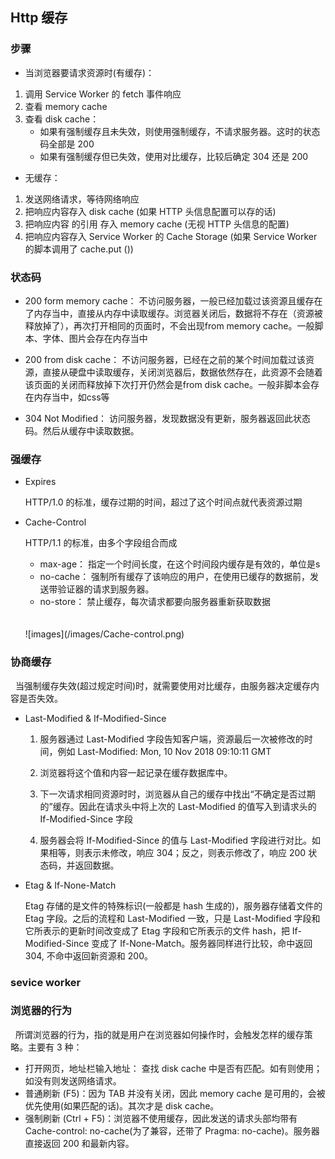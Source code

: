 ## Http 缓存

### 步骤

- 当浏览器要请求资源时(有缓存)：

1. 调用 Service Worker 的 fetch 事件响应
2. 查看 memory cache
3. 查看 disk cache：
    - 如果有强制缓存且未失效，则使用强制缓存，不请求服务器。这时的状态码全部是 200
    - 如果有强制缓存但已失效，使用对比缓存，比较后确定 304 还是 200

- 无缓存：
1. 发送网络请求，等待网络响应
2. 把响应内容存入 disk cache (如果 HTTP 头信息配置可以存的话)
3. 把响应内容 的引用 存入 memory cache (无视 HTTP 头信息的配置)
4. 把响应内容存入 Service Worker 的 Cache Storage (如果 Service Worker 的脚本调用了 cache.put  ())

### 状态码
- 200 form memory cache：
不访问服务器，一般已经加载过该资源且缓存在了内存当中，直接从内存中读取缓存。浏览器关闭后，数据将不存在（资源被释放掉了），再次打开相同的页面时，不会出现from memory cache。一般脚本、字体、图片会存在内存当中

- 200 from disk cache：
不访问服务器，已经在之前的某个时间加载过该资源，直接从硬盘中读取缓存，关闭浏览器后，数据依然存在，此资源不会随着该页面的关闭而释放掉下次打开仍然会是from disk cache。一般非脚本会存在内存当中，如css等

- 304 Not Modified：
访问服务器，发现数据没有更新，服务器返回此状态码。然后从缓存中读取数据。




### 强缓存
- Expires

    HTTP/1.0 的标准，缓存过期的时间，超过了这个时间点就代表资源过期

- Cache-Control

     HTTP/1.1 的标准，由多个字段组合而成
     
     - max-age： 指定一个时间长度，在这个时间段内缓存是有效的，单位是s
     - no-cache： 强制所有缓存了该响应的用户，在使用已缓存的数据前，发送带验证器的请求到服务器。
     - no-store： 禁止缓存，每次请求都要向服务器重新获取数据
     <br>
     <br>
     ![images](/images/Cache-control.png)


### 协商缓存
&nbsp;&nbsp;当强制缓存失效(超过规定时间)时，就需要使用对比缓存，由服务器决定缓存内容是否失效。

- Last-Modified & If-Modified-Since

    1. 服务器通过 Last-Modified 字段告知客户端，资源最后一次被修改的时间，例如
    Last-Modified: Mon, 10 Nov 2018 09:10:11 GMT

    2. 浏览器将这个值和内容一起记录在缓存数据库中。

    3. 下一次请求相同资源时时，浏览器从自己的缓存中找出“不确定是否过期的”缓存。因此在请求头中将上次的 Last-Modified 的值写入到请求头的 If-Modified-Since 字段

    4. 服务器会将 If-Modified-Since 的值与 Last-Modified 字段进行对比。如果相等，则表示未修改，响应 304；反之，则表示修改了，响应 200 状态码，并返回数据。

- Etag & If-None-Match

    Etag 存储的是文件的特殊标识(一般都是 hash 生成的)，服务器存储着文件的 Etag 字段。之后的流程和 Last-Modified 一致，只是 Last-Modified 字段和它所表示的更新时间改变成了 Etag 字段和它所表示的文件 hash，把 If-Modified-Since 变成了 If-None-Match。服务器同样进行比较，命中返回 304, 不命中返回新资源和 200。


### sevice worker


### 浏览器的行为

&nbsp;&nbsp;所谓浏览器的行为，指的就是用户在浏览器如何操作时，会触发怎样的缓存策略。主要有 3 种：

- 打开网页，地址栏输入地址： 查找 disk cache 中是否有匹配。如有则使用；如没有则发送网络请求。
- 普通刷新 (F5)：因为 TAB 并没有关闭，因此 memory cache 是可用的，会被优先使用(如果匹配的话)。其次才是 disk cache。
- 强制刷新 (Ctrl + F5)：浏览器不使用缓存，因此发送的请求头部均带有 Cache-control: no-cache(为了兼容，还带了 Pragma: no-cache)。服务器直接返回 200 和最新内容。


## 